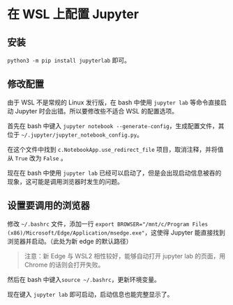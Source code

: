 # 在 WSL 上配置 Jupyter

## 安装

``python3 -m pip install jupyterlab`` 即可。

## 修改配置

由于 WSL 不是常规的 Linux 发行版，在 bash 中使用 ``jupyter lab`` 等命令直接启动 Jupyter 时会出错。所以要修改些不适合 WSL 的配置选项。

首先在 bash 中键入 ``jupyter notebook --generate-config``，生成配置文件，其位于 ``~/.jupyter/jupyter_notebook_config.py``。

在这个文件中找到 ``c.NotebookApp.use_redirect_file`` 项目，取消注释，并将值从 ``True`` 改为 ``False`` 。

现在在 bash 中使用 ``jupyter lab`` 已经可以启动了，但是会出现启动信息被吞的现象，这可能是调用浏览器时发生的问题。

## 设置要调用的浏览器

修改 ``~/.bashrc`` 文件，添加一行 ``export BROWSER="/mnt/c/Program Files (x86)/Microsoft/Edge/Application/msedge.exe"``，这使得 Jupyter 能直接找到浏览器并启动。（此处为新 edge 的默认路径）

> 注意：新 Edge 与 WSL2 相性较好，能够自动打开 jupyter lab 的页面，用 Chrome 的话则会打开失败。

然后在 bash 中键入``source ~/.bashrc``，更新环境变量。

现在键入 ``jupyter lab`` 即可启动，启动信息也能完整显示了。
